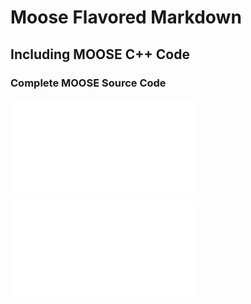 # Moose Flavored Markdown


## Including MOOSE C++ Code
### Complete MOOSE Source Code

![Diffusion](invalid/path/filename.C)

![Diffusion.C](framework/src/kernels/Diffusion.C)
